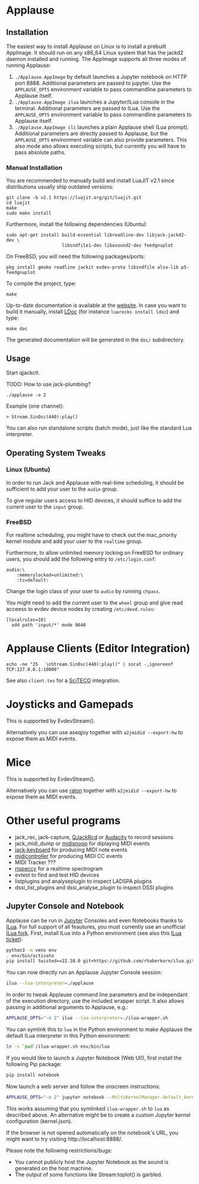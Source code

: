 # Applause

## Installation

The easiest way to install Applause on Linux is to install a
prebuilt AppImage.
It should run on any x86_64 Linux system that has the jackd2 daemon
installed and running.
The AppImage supports all three modes of running Applause:

1. `./Applause.AppImage` by default launches a Jupyter notebook on HTTP port 8888.
   Additional parameters are passed to jupyter.
   Use the `APPLAUSE_OPTS` environment variable to pass commandline parameters to Applause itself.
2. `./Applause.AppImage ilua` launches a Jupyter/ILua console in the terminal.
   Additional parameters are passed to ILua.
   Use the `APPLAUSE_OPTS` environment variable to pass commandline parameters to Applause itself.
3. `./Applause.AppImage cli` launches a plain Applause shell (Lua prompt).
   Additional parameters are directly passed to Applause, but the `APPLAUSE_OPTS` environment variable
   can also provide parameters.
   This also mode also allows executing scripts, but currently you will have to pass absolute paths.

### Manual Installation

You are recommended to manually build and install LuaJIT v2.1
since distributions usually ship outdated versions:

    git clone -b v2.1 https://luajit.org/git/luajit.git
    cd luajit
    make
    sudo make install

Furthermore, install the following dependencies (Ubuntu):

    sudo apt-get install build-essential libreadline-dev libjack-jackd2-dev \
                         libsndfile1-dev libasound2-dev feedgnuplot

On FreeBSD, you will need the following packages/ports:

    pkg install gmake readline jackit evdev-proto libsndfile alsa-lib p5-feedgnuplot

To compile the project, type:

    make

Up-to-date documentation is available at the [website](http://rhaberkorn.github.io/applause2).
In case you want to build it manually, install [LDoc](https://stevedonovan.github.io/ldoc/)
(for instance `luarocks install ldoc`) and type:

    make doc

The generated documentation will be generated in the `doc/` subdirectory.

## Usage

Start qjackctl.

TODO: How to use jack-plumbing?

    ./applause -o 2

Example (one channel):

    > Stream.SinOsc(440):play()

You can also run standalone scripts (batch mode), just like the standard Lua interpreter.

## Operating System Tweaks

### Linux (Ubuntu)

In order to run Jack and Applause with real-time scheduling, it should be sufficient to
add your user to the `audio` group.

To give regular users access to HID devices, it should suffice to add the current user to
the `input` group.

### FreeBSD

For realtime scheduling, you might have to check out the mac_priority kernel module
and add your user to the `realtime` group.

Furthermore, to allow unlimited memory locking on FreeBSD for ordinary users,
you should add the following entry to `/etc/login.conf`:

    audio:\
    	:memorylocked=unlimited:\
    	:tc=default:

Change the login class of your user to `audio` by running `chpass`.

You might need to add the current user to the `wheel` group and
give read acceess to evdev device nodes by creating `/etc/devd.rules`:

    [localrules=10]
      add path 'input/*' mode 0640

# Applause Clients (Editor Integration)

    echo -ne "25   \nStream.SinOsc(440):play()" | socat -,ignoreeof TCP:127.0.0.1:10000"

See also `client.tes` for a [SciTECO](https://github.com/rhaberkorn/sciteco) integration.

# Joysticks and Gamepads

This is supported by EvdevStream().

Alternatively you can use aseqjoy together with `a2jmidid --export-hw`
to expose them as MIDI events.

# Mice

This is supported by EvdevStream().

Alternatively you can use [raton](https://github.com/GModal/raton) together with `a2jmidid --export-hw`
to expose them as MIDI events.

# Other useful programs

* jack_rec, jack-capture, [QJackRcd](https://orouits.github.io/qjackrcd/) or [Audacity](https://www.audacityteam.org/) to record sessions
* jack_midi_dump or [midisnoop](https://github.com/surfacepatterns/midisnoop) for diplaying MIDI events
* [jack-keyboard](https://jack-keyboard.sourceforge.net/) for producing MIDI note events
* [midicontroller](https://sourceforge.net/projects/midicontrol/) for producing MIDI CC events
* MIDI Tracker ???
* [rtspeccy](https://www.uninformativ.de/git/rtspeccy) for a realtime spectrogram
* evtest to find and test HID devices
* listplugins and analyseplugin to inspect LADSPA plugins
* dssi_list_plugins and dssi_analyse_plugin to inspect DSSI plugins

## Jupyter Console and Notebook

Applause can be run in [Jupyter](https://jupyter.org/) Consoles and even Notebooks thanks to
[ILua](https://github.com/guysv/ilua).
For full support of all feautures, you must currently use an unofficial [ILua fork](https://github.com/rhaberkorn/ilua).
First, install ILua into a Python environment
(see also this [ILua ticket](https://github.com/guysv/ilua/issues/28)):

```bash
python3 -m venv env
. env/bin/activate
pip install twisted==22.10.0 git+https://github.com/rhaberkorn/ilua.git@improvements
```

You can now directly run an Applause Jupyter Console session:

```bash
ilua --lua-interpreter=./applause
```

In order to tweak Applause command line parameters and be independant of the execution directory, use
the included wrapper script.
It also allows passing in additional arguments to Applause, e.g.:

```bash
APPLAUSE_OPTS="-o 2" ilua --lua-interpreter=./ilua-wrapper.sh
```

You can symlink this to `lua` in the Python environment to make Applause the default
ILua interpreter in this Python environment:

```bash
ln -s `pwd`/ilua-wrapper.sh env/bin/lua
```

If you would like to launch a Jupyter Notebook (Web UI!), first install the following Pip package:

```bash
pip install notebook
```

Now launch a web server and follow the onscreen instructions:

```bash
APPLAUSE_OPTS="-o 2" jupyter notebook --MultiKernelManager.default_kernel_name=lua
```

This works assuming that you symlinked `ilua-wrapper.sh` to `lua` as described above.
An alternative might be to create a custom Jupyter kernel configuration (kernel.json).

If the browser is not opened automatically on the notebook's URL, you might want to try
visiting http://localhost:8888/.

Please note the following restrictions/bugs:

* You cannot publicly host the Jupyter Notebook as the sound is generated on the host machine.
* The output of some functions like Stream:toplot() is garbled.

